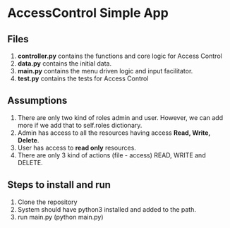 # AccessControl Simple App

## Files
1. **controller.py** contains the functions and core logic for Access Control 
2. **data.py** contains the initial data. 
3. **main.py** contains the menu driven logic and input facilitator. 
4. **test.py** contains the tests for Access Control

## Assumptions
1. There are only two kind of roles admin and user. However, we can add more if we add that to self.roles dictionary.
2. Admin has access to all the resources having access **Read, Write, Delete**.
3. User has access to **read only** resources.
4. There are only 3 kind of actions (file - access) READ, WRITE and DELETE.

## Steps to install and run

1. Clone the repository 
2. System should have python3 installed and added to the path. 
3. run main.py (python main.py)
